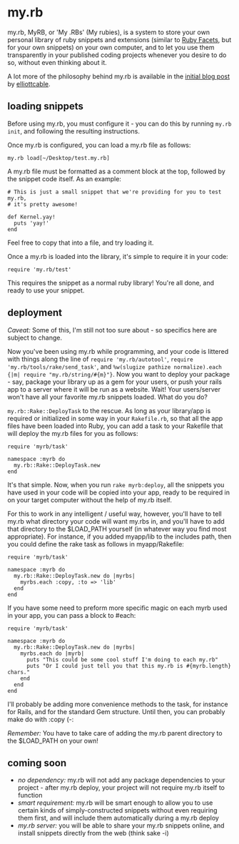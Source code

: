 my.rb
=====

my.rb, MyRB, or 'My .RBs' (My rubies), is a system to store your own personal library of ruby snippets and extensions (similar to [Ruby Facets](http://facets.rubyforge.org "Ruby Facets, a large collection of ruby extensions"),
but for your own snippets) on your own computer, and to let you use them
transparently in your published coding projects whenever you desire to do so,
without even thinking about it.

A lot more of the philosophy behind my.rb is available in the [initial blog post](http://blog.elliottcable.name/posts/myrb.xhtml "MyRB on elliottcable's blog") by [elliottcable](http://elliottcable.name "elliottcable's home page").

loading snippets
----------------

Before using my.rb, you must configure it - you can do this by running
`my.rb init`, and following the resulting instructions.

Once my.rb is configured, you can load a my.rb file as follows:

    my.rb load[~/Desktop/test.my.rb]

A my.rb file must be formatted as a comment block at the top, followed by the snippet code itself. As an example:

    # This is just a small snippet that we're providing for you to test my.rb,
    # it's pretty awesome!
    
    def Kernel.yay!
      puts 'yay!'
    end

Feel free to copy that into a file, and try loading it.

Once a my.rb is loaded into the library, it's simple to require it in your code:

    require 'my.rb/test'

This requires the snippet as a normal ruby library! You're all done, and ready to use your snippet.

deployment
----------

*Caveat:* Some of this, I'm still not too sure about - so specifics here are subject to change.

Now you've been using my.rb while programming, and your code is littered with
things along the line of `require 'my.rb/autotool'`,
`require 'my.rb/tools/rake/send_task'`, and
`%w(slugize pathize normalize).each {|m| require "my.rb/string/#{m}"}`. Now
you want to deploy your package - say, package your library up as a
gem for your users, or push your rails app to a server where it will be run as
a website. Wait! Your users/server won't have all your favorite my.rb snippets
loaded. What do you do?

`my.rb::Rake::DeployTask` to the rescue. As long as your library/app is
required or initialized in some way in your `Rakefile.rb`, so that all the app
files have been loaded into Ruby, you can add a task to your Rakefile that
will deploy the my.rb files for you as follows:

    require 'myrb/task'

    namespace :myrb do
      my.rb::Rake::DeployTask.new
    end

It's that simple. Now, when you run `rake myrb:deploy`, all the snippets you
have used in your code will be copied into your app, ready to be required in
on your target computer without the help of my.rb itself.

For this to work in any intelligent / useful way, however, you'll have to tell
my.rb what directory your code will want my.rbs in, and you'll have to add
that directory to the $LOAD_PATH yourself (in whatever way you find most
appropriate). For instance, if you added myapp/lib to the includes path, then
you could define the rake task as follows in myapp/Rakefile:

    require 'myrb/task'

    namespace :myrb do
      my.rb::Rake::DeployTask.new do |myrbs|
        myrbs.each :copy, :to => 'lib'
      end
    end

If you have some need to preform more specific magic on each myrb used in your
app, you can pass a block to #each:

    require 'myrb/task'

    namespace :myrb do
      my.rb::Rake::DeployTask.new do |myrbs|
        myrbs.each do |myrb|
          puts "This could be some cool stuff I'm doing to each my.rb"
          puts "Or I could just tell you that this my.rb is #{myrb.length} chars."
        end
      end
    end

I'll probably be adding more convenience methods to the task, for instance for
Rails, and for the standard Gem structure. Until then, you can probably make do with :copy (-:

*Remember:* You have to take care of adding the my.rb parent directory to the $LOAD_PATH on your own!

coming soon
-----------

- *no dependency:* my.rb will not add any package dependencies to your project - after my.rb deploy, your project will not require my.rb itself to function
- *smart requirement:* my.rb will be smart enough to allow you to use certain kinds of simply-constructed snippets without even requiring them first, and will include them automatically during a my.rb deploy
- *my.rb server:* you will be able to share your my.rb snippets online, and install snippets directly from the web (think sake -i)